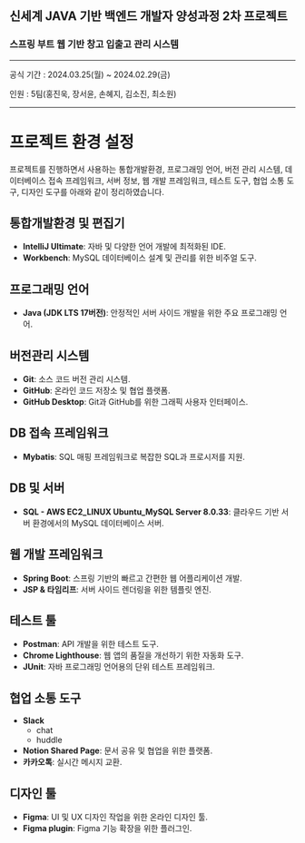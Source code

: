 ## 신세계 JAVA 기반 백엔드 개발자 양성과정 2차 프로젝트

### 스프링 부트 웹 기반 창고 입출고 관리 시스템
<hr>
<p>공식 기간 : 2024.03.25(월) ~ 2024.02.29(금)</p>
<p>인원 : 5팀(홍진욱, 장서윤, 손혜지, 김소진, 최소원)</p>
<hr>


# 프로젝트 환경 설정

프로젝트를 진행하면서 사용하는 통합개발환경, 프로그래밍 언어, 버전 관리 시스템, 데이터베이스 접속 프레임워크, 서버 정보, 웹 개발 프레임워크, 테스트 도구, 협업 소통 도구, 디자인 도구를 아래와 같이 정리하였습니다.

## 통합개발환경 및 편집기

- **IntelliJ Ultimate**: 자바 및 다양한 언어 개발에 최적화된 IDE.
- **Workbench**: MySQL 데이터베이스 설계 및 관리를 위한 비주얼 도구.

## 프로그래밍 언어

- **Java (JDK LTS 17버전)**: 안정적인 서버 사이드 개발을 위한 주요 프로그래밍 언어.

## 버전관리 시스템

- **Git**: 소스 코드 버전 관리 시스템.
- **GitHub**: 온라인 코드 저장소 및 협업 플랫폼.
- **GitHub Desktop**: Git과 GitHub를 위한 그래픽 사용자 인터페이스.

## DB 접속 프레임워크

- **Mybatis**: SQL 매핑 프레임워크로 복잡한 SQL과 프로시저를 지원.

## DB 및 서버

- **SQL - AWS EC2_LINUX Ubuntu_MySQL Server 8.0.33**: 클라우드 기반 서버 환경에서의 MySQL 데이터베이스 서버.

## 웹 개발 프레임워크

- **Spring Boot**: 스프링 기반의 빠르고 간편한 웹 어플리케이션 개발.
- **JSP & 타임리프**: 서버 사이드 렌더링을 위한 템플릿 엔진.

## 테스트 툴

- **Postman**: API 개발을 위한 테스트 도구.
- **Chrome Lighthouse**: 웹 앱의 품질을 개선하기 위한 자동화 도구.
- **JUnit**: 자바 프로그래밍 언어용의 단위 테스트 프레임워크.

## 협업 소통 도구

- **Slack**
    - chat
    - huddle
- **Notion Shared Page**: 문서 공유 및 협업을 위한 플랫폼.
- **카카오톡**: 실시간 메시지 교환.

## 디자인 툴

- **Figma**: UI 및 UX 디자인 작업을 위한 온라인 디자인 툴.
- **Figma plugin**: Figma 기능 확장을 위한 플러그인.
